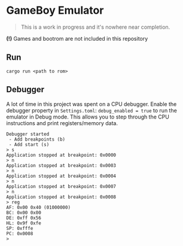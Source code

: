 # GameBoy Emulator 

> This is a work in progress and it's nowhere near completion.

**(!)** Games and bootrom are not included in this repository

## Run 

```
cargo run <path to rom>
```

## Debugger

A lot of time in this project was spent on a CPU debugger. Enable the debugger property in `Settings.toml`: `debug_enabled = true` to run
the emulator in Debug mode. This allows you to step through the CPU instructions and print registers/memory data. 

```
Debugger started
 - Add breakpoints (b)
 - Add start (s)
> s
Application stopped at breakpoint: 0x0000
> n
Application stopped at breakpoint: 0x0003
> n
Application stopped at breakpoint: 0x0004
> n
Application stopped at breakpoint: 0x0007
> n
Application stopped at breakpoint: 0x0008
> reg
AF: 0x00 0x40 (01000000)
BC: 0x00 0x00
DE: 0xff 0x56
HL: 0x9f 0xfe
SP: 0xfffe
PC: 0x0008
>
```


